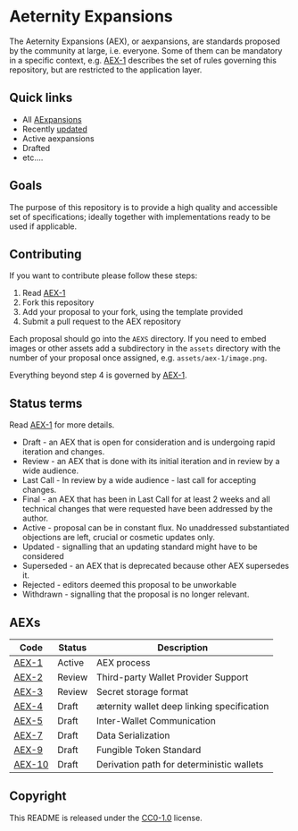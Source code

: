 # Aeternity Expansions

The Aeternity Expansions (AEX), or aexpansions, are standards proposed by the
community at large, i.e. everyone. Some of them can be mandatory in a specific
context, e.g. [AEX-1](https://github.com/aeternity/AEXs/blob/master/AEXS/aex-1.md) describes the set of rules governing this repository, but
are restricted to the application layer.

## Quick links

- All [AExpansions](https://github.com/u2467/AEXs/issues?utf8=%E2%9C%93&q=is%3Aissue+label%3AAExpansion+)
- Recently [updated](https://github.com/u2467/AEXs/issues?q=is%3Aissue+label%3AAExpansion+sort%3Aupdated-desc)
- Active aexpansions 
- Drafted
- etc....

## Goals

The purpose of this repository is to provide a high quality and accessible set
of specifications; ideally together with implementations ready to be used if
applicable.


## Contributing

If you want to contribute please follow these steps:

1. Read [AEX-1](https://github.com/aeternity/AEXs/blob/master/AEXS/aex-1.md)
2. Fork this repository
3. Add your proposal to your fork, using the template provided
4. Submit a pull request to the AEX repository

Each proposal should go into the `AEXS` directory. If you need to embed images
or other assets add a subdirectory in the `assets` directory with the number
of your proposal once assigned, e.g. `assets/aex-1/image.png`.

Everything beyond step 4 is governed by [AEX-1](https://github.com/aeternity/AEXs/blob/master/AEXS/aex-1.md).

## Status terms

Read [AEX-1](https://github.com/aeternity/AEXs/blob/master/AEXS/aex-1.md) for more details.

* Draft - an AEX that is open for consideration and is undergoing rapid iteration and changes.
* Review - an AEX that is done with its initial iteration and in review by a wide audience.
* Last Call - In review by a wide audience - last call for accepting changes.
* Final - an AEX  that has been in Last Call for at least 2 weeks and all technical changes that were requested have been addressed by the author.
* Active - proposal can be in constant flux. No unaddressed substantiated objections are left, crucial or cosmetic updates only.
* Updated - signalling that an updating standard might have to be considered
* Superseded - an AEX that is deprecated because other AEX supersedes it.
* Rejected - editors deemed this proposal to be unworkable
* Withdrawn - signalling that the proposal is no longer relevant.

## AEXs

| Code | Status | Description |
| --- | --- | --- |
| [AEX-1](AEXS/aex-1.md)     | Active | AEX process |
| [AEX-2](AEXS/aex-2.md)     | Review | Third-party Wallet Provider Support |
| [AEX-3](AEXS/aex-3.md)     | Review | Secret storage format |
| [AEX-4](AEXS/aex-4.md)     | Draft  | æternity wallet deep linking specification |
| [AEX-5](AEXS/aex-5.md)     | Draft  | Inter-Wallet Communication |
| [AEX-7](AEXS/aex-7.md)     | Draft  | Data Serialization |
| [AEX-9](AEXS/aex-9.md)     | Draft  | Fungible Token Standard |
| [AEX-10](AEXS/aex-10.md)   | Draft  | Derivation path for deterministic wallets |


## Copyright

This README is released under the
[CC0-1.0](https://creativecommons.org/publicdomain/zero/1.0/) license.
